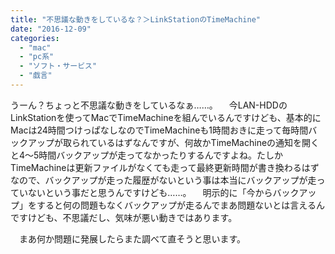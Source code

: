```yaml
---
title: "不思議な動きをしているな？＞LinkStationのTimeMachine"
date: "2016-12-09"
categories: 
  - "mac"
  - "pc系"
  - "ソフト・サービス"
  - "戯言"
---
```


うーん？ちょっと不思議な動きをしているなぁ……。 　今LAN-HDDのLinkStationを使ってMacでTimeMachineを組んでいるんですけども、基本的にMacは24時間つけっぱなしなのでTimeMachineも1時間おきに走って毎時間バックアップが取られているはずなんですが、何故かTimeMachineの通知を開くと4〜5時間バックアップが走ってなかったりするんですよね。たしかTimeMachineは更新ファイルがなくても走って最終更新時間が書き換わるはずなので、バックアップが走った履歴がないという事は本当にバックアップが走っていないという事だと思うんですけども……。 　明示的に「今からバックアップ」をすると何の問題もなくバックアップが走るんでまあ問題ないとは言えるんですけども、不思議だし、気味が悪い動きではあります。

　まあ何か問題に発展したらまた調べて直そうと思います。
